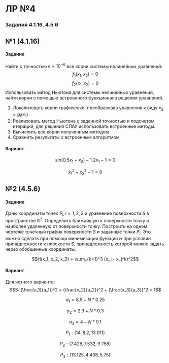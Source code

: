# ЛР №4

### Задания 4.1.16, 4.5.6

## №1 (4.1.16)
#### Задание
Найти с точностью $\epsilon = 10^{-6}$ все корни системы нелинейных уравнений:
$$f_1(x_1,x_2)=0$$
$$f_2(x_1,x_2)=0$$
Использовать метод Ньютона для системы нелинейных уравнений, найти корни с помощью встроенного функционала решения уравнений.
1. Локализовать корни графически, преобразовав уравнения к виду $x_2 = g_i(x_1)$
2. Реализовать метод Ньютона с заданной точностью и подсчетом итераций, для решения СЛАУ использовать встроенные методы.
3. Вычислить все корни полученным методом
4. Сравнить результаты с встроенным алгоритмом
#### Вариант
$$sin(0.5x_1+x_2) - 1.2x_1 - 1 = 0$$

$$x_1^2 + x_2^2 - 1 = 0$$


## №2 (4.5.6)
#### Задание
Даны координаты точек $P_i, i=1,2,3$ и уравнение поверхности $S$ в пространстве $\mathbb{R}^3$.
Определить ближайшую к поверхности точку и наиболее удаленную от поверхности точку.
Построить на одном чертеже точечный график поверхности $S$ и заданные точки $P_i$.
Это можно сделать при помощи минимизации функции $H$ при условии принадлежности к плоскости $S$, принадлежность которой можно задать через обобщенные координаты.

$$H(x_1, x_2, x_3) = \sum_{k=1}^3 (x_j - x_j^k)^2$$

#### Вариант
Для четного варианта:
$$S: (\frac{x_1}{a_1})^2 + (\frac{x_2}{a_2})^2 + (\frac{x_3}{a_3})^2 = 1$$

$$a_1 = 8.5 - N*0.25$$

$$a_2 = 2.3 + N*0.3$$

$$a_3 = 4 - N*0.1$$

$$P_1: (14, 8.2, 13.011)$$

$$P_2: (7.425, 7.532, 9.758)$$

$$P_3: (13.125, 4.438, 5.75)$$
